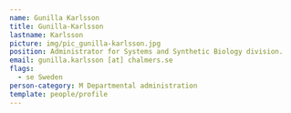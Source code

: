 ```yaml
---
name: Gunilla Karlsson
title: Gunilla-Karlsson
lastname: Karlsson
picture: img/pic_gunilla-karlsson.jpg
position: Administrator for Systems and Synthetic Biology division.
email: gunilla.karlsson [at] chalmers.se
flags:
  - se Sweden
person-category: M Departmental administration
template: people/profile
---
```

